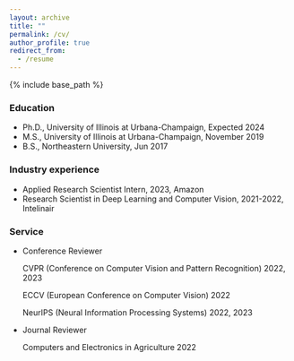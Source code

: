 ```yaml
---
layout: archive
title: ""
permalink: /cv/
author_profile: true
redirect_from:
  - /resume
---
```


{% include base_path %}

<!-- Here is my [CV](http://jingwu6.github.io/files/CV__Jing_W.pdf) -->

### Education
 
* Ph.D., University of Illinois at Urbana-Champaign, Expected 2024
* M.S., University of Illinois at Urbana-Champaign, November 2019
* B.S., Northeastern University,  Jun 2017



### Industry experience

* Applied Research Scientist Intern, 2023, Amazon
* Research Scientist in Deep Learning and Computer Vision, 2021-2022, Intelinair

### Service

* Conference Reviewer

  CVPR (Conference on Computer Vision and Pattern Recognition) 2022, 2023

  ECCV (European Conference on Computer Vision) 2022

  NeurIPS (Neural Information Processing Systems) 2022, 2023

* Journal Reviewer

  Computers and Electronics in Agriculture 2022
